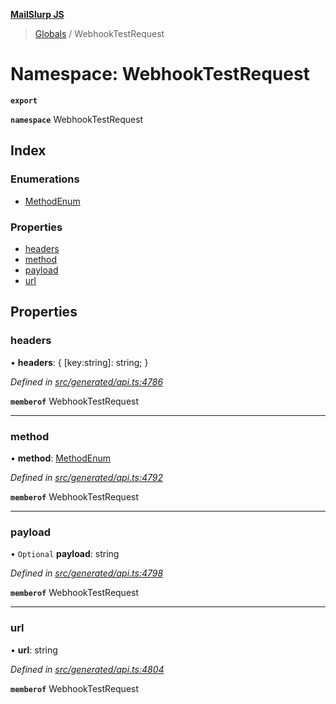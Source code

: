 **[MailSlurp JS](../README.md)**

> [Globals](../README.md) / WebhookTestRequest

# Namespace: WebhookTestRequest

**`export`** 

**`namespace`** WebhookTestRequest

## Index

### Enumerations

* [MethodEnum](../enums/webhooktestrequest.methodenum.md)

### Properties

* [headers](webhooktestrequest.md#headers)
* [method](webhooktestrequest.md#method)
* [payload](webhooktestrequest.md#payload)
* [url](webhooktestrequest.md#url)

## Properties

### headers

•  **headers**: { [key:string]: string;  }

*Defined in [src/generated/api.ts:4786](https://github.com/mailslurp/mailslurp-client/blob/8d5c17f/src/generated/api.ts#L4786)*

**`memberof`** WebhookTestRequest

___

### method

•  **method**: [MethodEnum](../enums/webhooktestrequest.methodenum.md)

*Defined in [src/generated/api.ts:4792](https://github.com/mailslurp/mailslurp-client/blob/8d5c17f/src/generated/api.ts#L4792)*

**`memberof`** WebhookTestRequest

___

### payload

• `Optional` **payload**: string

*Defined in [src/generated/api.ts:4798](https://github.com/mailslurp/mailslurp-client/blob/8d5c17f/src/generated/api.ts#L4798)*

**`memberof`** WebhookTestRequest

___

### url

•  **url**: string

*Defined in [src/generated/api.ts:4804](https://github.com/mailslurp/mailslurp-client/blob/8d5c17f/src/generated/api.ts#L4804)*

**`memberof`** WebhookTestRequest
